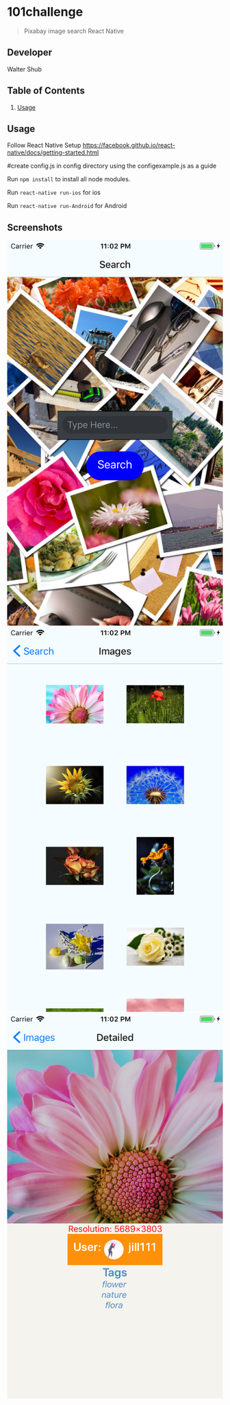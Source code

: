 # 101challenge

> Pixabay image search React Native

## Developer

Walter Shub

## Table of Contents

1. [Usage](#Usage)


## Usage
Follow  React Native Setup https://facebook.github.io/react-native/docs/getting-started.html

#create config.js in config directory using the configexample.js as a guide

Run ```npm install``` to install all node modules.

Run ```react-native run-ios``` for ios

Run ```react-native run-Android``` for Android




## Screenshots

![](readme/ss1.png?raw=true)
![](readme/ss2.png?raw=true)
![](readme/ss3.png?raw=true)
